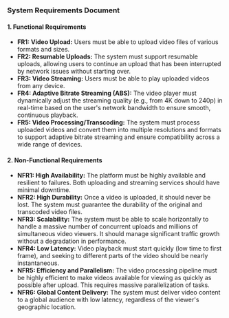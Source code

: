 ### **System Requirements Document**

#### **1. Functional Requirements**

*   **FR1: Video Upload:** Users must be able to upload video files of various formats and sizes.
*   **FR2: Resumable Uploads:** The system must support resumable uploads, allowing users to continue an upload that has been interrupted by network issues without starting over.
*   **FR3: Video Streaming:** Users must be able to play uploaded videos from any device.
*   **FR4: Adaptive Bitrate Streaming (ABS):** The video player must dynamically adjust the streaming quality (e.g., from 4K down to 240p) in real-time based on the user's network bandwidth to ensure smooth, continuous playback.
*   **FR5: Video Processing/Transcoding:** The system must process uploaded videos and convert them into multiple resolutions and formats to support adaptive bitrate streaming and ensure compatibility across a wide range of devices.

#### **2. Non-Functional Requirements**

*   **NFR1: High Availability:** The platform must be highly available and resilient to failures. Both uploading and streaming services should have minimal downtime.
*   **NFR2: High Durability:** Once a video is uploaded, it should never be lost. The system must guarantee the durability of the original and transcoded video files.
*   **NFR3: Scalability:** The system must be able to scale horizontally to handle a massive number of concurrent uploads and millions of simultaneous video viewers. It should manage significant traffic growth without a degradation in performance.
*   **NFR4: Low Latency:** Video playback must start quickly (low time to first frame), and seeking to different parts of the video should be nearly instantaneous.
*   **NFR5: Efficiency and Parallelism:** The video processing pipeline must be highly efficient to make videos available for viewing as quickly as possible after upload. This requires massive parallelization of tasks.
*   **NFR6: Global Content Delivery:** The system must deliver video content to a global audience with low latency, regardless of the viewer's geographic location.
